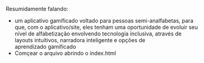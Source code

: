 Resumidamente falando:
- um aplicativo gamificado voltado para pessoas semi-analfabetas, para que, com o aplicativo/site, eles tenham uma oportunidade de evoluir seu nível de alfabetização envolvendo tecnologia inclusiva, através de layouts intuitivos, narradora inteligente e opções de aprendizado gamificado
- Comçear o arquivo abrindo o index.html
